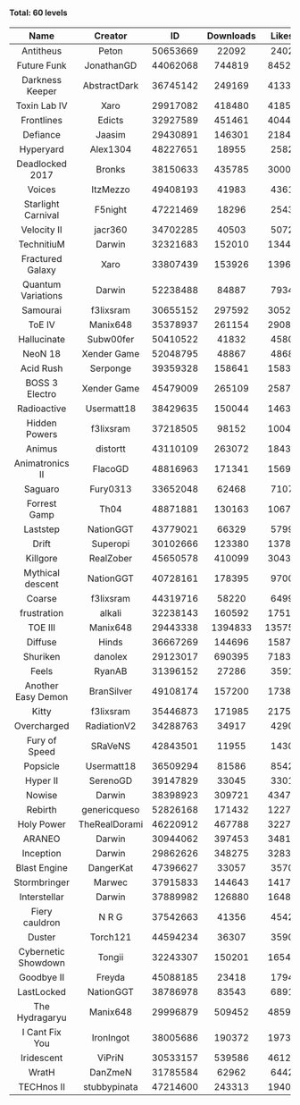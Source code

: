 #### Total: 60 levels

| Name | Creator | ID | Downloads | Likes |
|:---:|:---:|:---:|:---:|:---:|
| Antitheus | Peton | 50653669 | 22092 | 2402
| Future Funk | JonathanGD | 44062068 | 744819 | 84527
| Darkness Keeper | AbstractDark | 36745142 | 249169 | 41339
| Toxin Lab IV | Xaro | 29917082 | 418480 | 41855
| Frontlines | Edicts | 32927589 | 451461 | 40446
| Defiance | Jaasim | 29430891 | 146301 | 21849
| Hyperyard | Alex1304 | 48227651 | 18955 | 2582
| Deadlocked 2017 | Bronks | 38150633 | 435785 | 30009
| Voices | ItzMezzo | 49408193 | 41983 | 4361
| Starlight Carnival | F5night | 47221469 | 18296 | 2543
| Velocity II | jacr360 | 34702285 | 40503 | 5072
| TechnitiuM | Darwin | 32321683 | 152010 | 13442
| Fractured Galaxy  | Xaro | 33807439 | 153926 | 13960
| Quantum Variations | Darwin | 52238488 | 84887 | 7934
| Samourai | f3lixsram | 30655152 | 297592 | 30522
| ToE IV  | Manix648 | 35378937 | 261154 | 29081
| Hallucinate | Subw00fer | 50410522 | 41832 | 4580
| NeoN 18 | Xender Game | 52048795 | 48867 | 4868
| Acid Rush | Serponge | 39359328 | 158641 | 15836
| BOSS 3 Electro | Xender Game | 45479009 | 265109 | 25876
| Radioactive | Usermatt18 | 38429635 | 150044 | 14637
| Hidden Powers | f3lixsram | 37218505 | 98152 | 10045
| Animus | distortt | 43110109 | 263072 | 18438
| Animatronics II | FlacoGD | 48816963 | 171341 | 15695
| Saguaro | Fury0313 | 33652048 | 62468 | 7107
| Forrest Gamp | Th04 | 48871881 | 130163 | 10675
| Laststep | NationGGT | 43779021 | 66329 | 5799
| Drift | Superopi | 30102666 | 123380 | 13783
| Killgore | RealZober | 45650578 | 410099 | 30434
| Mythical descent | NationGGT | 40728161 | 178395 | 9700
| Coarse | f3lixsram | 44319716 | 58220 | 6499
| frustration | alkali | 32238143 | 160592 | 17517
| TOE III | Manix648 | 29443338 | 1394833 | 135755
| Diffuse | Hinds | 36667269 | 144696 | 15872
| Shuriken | danolex | 29123017 | 690395 | 71830
| Feels | RyanAB | 31396152 | 27286 | 3591
| Another Easy Demon | BranSilver | 49108174 | 157200 | 17384
| Kitty | f3lixsram | 35446873 | 171985 | 21754
| Overcharged | RadiationV2 | 34288763 | 34917 | 4290
| Fury of Speed | SRaVeNS | 42843501 | 11955 | 1430
| Popsicle | Usermatt18 | 36509294 | 81586 | 8542
| Hyper II | SerenoGD | 39147829 | 33045 | 3301
| Nowise | Darwin | 38398923 | 309721 | 43472
| Rebirth | genericqueso | 52826168 | 171432 | 12278
| Holy Power | TheRealDorami | 46220912 | 467788 | 32277
| ARANEO | Darwin | 30944062 | 397453 | 34818
| Inception | Darwin | 29862626 | 348275 | 32830
| Blast Engine | DangerKat | 47396627 | 33057 | 3570
| Stormbringer | Marwec | 37915833 | 144643 | 14173
| Interstellar | Darwin | 37889982 | 126880 | 16480
| Fiery cauldron | N R G | 37542663 | 41356 | 4542
| Duster | Torch121 | 44594234 | 36307 | 3590
| Cybernetic Showdown  | Tongii | 32243307 | 150201 | 16549
| Goodbye II | Freyda | 45088185 | 23418 | 1794
| LastLocked | NationGGT | 38786978 | 83543 | 6891
| The Hydragaryu | Manix648 | 29996879 | 509452 | 48597
| I Cant Fix You | IronIngot | 38005686 | 190372 | 19738
| Iridescent | ViPriN | 30533157 | 539586 | 46123
| WratH | DanZmeN | 31785584 | 62962 | 6442
| TECHnos II | stubbypinata | 47214600 | 243313 | 19402
